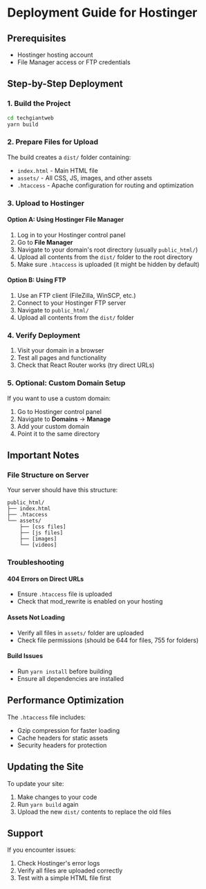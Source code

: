 # Deployment Guide for Hostinger

## Prerequisites
- Hostinger hosting account
- File Manager access or FTP credentials

## Step-by-Step Deployment

### 1. Build the Project
```bash
cd techgiantweb
yarn build
```

### 2. Prepare Files for Upload
The build creates a `dist/` folder containing:
- `index.html` - Main HTML file
- `assets/` - All CSS, JS, images, and other assets
- `.htaccess` - Apache configuration for routing and optimization

### 3. Upload to Hostinger

#### Option A: Using Hostinger File Manager
1. Log in to your Hostinger control panel
2. Go to **File Manager**
3. Navigate to your domain's root directory (usually `public_html/`)
4. Upload all contents from the `dist/` folder to the root directory
5. Make sure `.htaccess` is uploaded (it might be hidden by default)

#### Option B: Using FTP
1. Use an FTP client (FileZilla, WinSCP, etc.)
2. Connect to your Hostinger FTP server
3. Navigate to `public_html/`
4. Upload all contents from the `dist/` folder

### 4. Verify Deployment
1. Visit your domain in a browser
2. Test all pages and functionality
3. Check that React Router works (try direct URLs)

### 5. Optional: Custom Domain Setup
If you want to use a custom domain:
1. Go to Hostinger control panel
2. Navigate to **Domains** → **Manage**
3. Add your custom domain
4. Point it to the same directory

## Important Notes

### File Structure on Server
Your server should have this structure:
```
public_html/
├── index.html
├── .htaccess
└── assets/
    ├── [css files]
    ├── [js files]
    ├── [images]
    └── [videos]
```

### Troubleshooting

#### 404 Errors on Direct URLs
- Ensure `.htaccess` file is uploaded
- Check that mod_rewrite is enabled on your hosting

#### Assets Not Loading
- Verify all files in `assets/` folder are uploaded
- Check file permissions (should be 644 for files, 755 for folders)

#### Build Issues
- Run `yarn install` before building
- Ensure all dependencies are installed

## Performance Optimization

The `.htaccess` file includes:
- Gzip compression for faster loading
- Cache headers for static assets
- Security headers for protection

## Updating the Site

To update your site:
1. Make changes to your code
2. Run `yarn build` again
3. Upload the new `dist/` contents to replace the old files

## Support

If you encounter issues:
1. Check Hostinger's error logs
2. Verify all files are uploaded correctly
3. Test with a simple HTML file first 